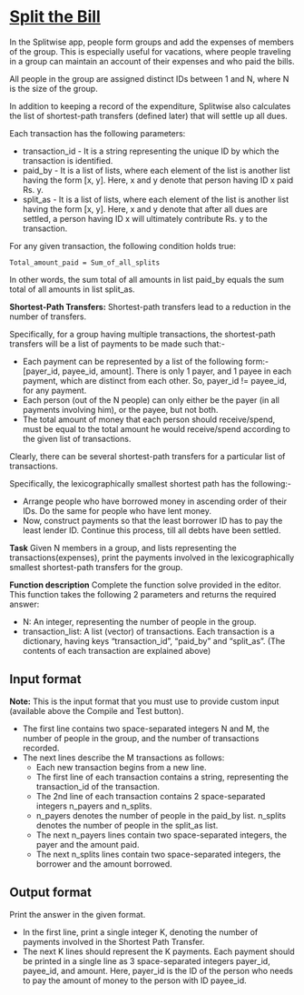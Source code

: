 # [Split the Bill][link]

In the Splitwise app, people form groups and add the expenses of members of the group. This is especially useful for vacations, where people traveling in a group can maintain an account of their expenses and who paid the bills.

All people in the group are assigned distinct IDs between 1 and N, where N is the size of the group.

In addition to keeping a record of the expenditure, Splitwise also calculates the list of shortest-path transfers (defined later) that will settle up all dues.

Each transaction has the following parameters:

- transaction_id - It is a string representing the unique ID by which the transaction is identified.
- paid_by - It is a list of lists, where each element of the list is another list having the form [x, y]. Here, x and y denote that person having ID x paid Rs. y.
- split_as - It is a list of lists, where each element of the list is another list having the form [x, y]. Here, x and y denote that after all dues are settled, a person having ID x will ultimately contribute Rs. y to the transaction.

For any given transaction, the following condition holds true:

    Total_amount_paid = Sum_of_all_splits

In other words, the sum total of all amounts in list paid_by equals the sum total of all amounts in list split_as.

**Shortest-Path Transfers:** Shortest-path transfers lead to a reduction in the number of transfers.

Specifically, for a group having multiple transactions, the shortest-path transfers will be a list of payments to be made such that:-

- Each payment can be represented by a list of the following form:- [payer_id, payee_id, amount]. There is only 1 payer, and 1 payee in each payment, which are distinct from each other. So, payer_id != payee_id, for any payment.
- Each person (out of the N people) can only either be the payer (in all payments involving him), or the payee, but not both.
- The total amount of money that each person should receive/spend, must be equal to the total amount he would receive/spend according to the given list of transactions.

Clearly, there can be several shortest-path transfers for a particular list of transactions.

Specifically, the lexicographically smallest shortest path has the following:-

- Arrange people who have borrowed money in ascending order of their IDs. Do the same for people who have lent money.
- Now, construct payments so that the least borrower ID has to pay the least lender ID. Continue this process, till all debts have been settled.

**Task** Given N members in a group, and lists representing the transactions(expenses), print the payments involved in the lexicographically smallest shortest-path transfers for the group.

**Function description** Complete the function solve provided in the editor. This function takes the following 2 parameters and returns the required answer:

- N: An integer, representing the number of people in the group.
- transaction_list: A list (vector) of transactions. Each transaction is a dictionary, having keys “transaction_id”, “paid_by” and “split_as”. (The contents of each transaction are explained above)

## Input format

**Note:** This is the input format that you must use to provide custom input (available above the Compile and Test button).

- The first line contains two space-separated integers N and M, the number of people in the group, and the number of transactions recorded.
- The next lines describe the M transactions as follows:
  - Each new transaction begins from a new line.
  - The first line of each transaction contains a string, representing the transaction_id of the transaction.
  - The 2nd line of each transaction contains 2 space-separated integers n_payers and n_splits.
  - n_payers denotes the number of people in the paid_by list. n_splits denotes the number of people in the split_as list.
  - The next n_payers lines contain two space-separated integers, the payer and the amount paid.
  - The next n_splits lines contain two space-separated integers, the borrower and the amount borrowed.

## Output format

Print the answer in the given format.

- In the first line, print a single integer K, denoting the number of payments involved in the Shortest Path Transfer.
- The next K lines should represent the K payments. Each payment should be printed in a single line as 3 space-separated integers payer_id, payee_id, and amount. Here, payer_id is the ID of the person who needs to pay the amount of money to the person with ID payee_id.

[link]: https://www.hackerearth.com/practice/algorithms/graphs/graph-representation/practice-problems/algorithm/split-the-bill-3-5a0690ff/

